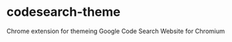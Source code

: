 codesearch-theme
================

Chrome extension for themeing Google Code Search Website for Chromium
